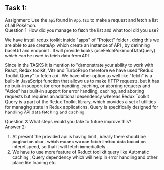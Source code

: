 
## Task 1:
Assignment: Use the `api` found in `App.tsx` to make a request and fetch a list of all Pokémon.<br>
Question 1: How did you manage to fetch the list and what tool did you use?<br>


We have install redux toolkit inside "apps" of "Project" folder , doing this we are able to use createApi which create an instance of API , by definning  baseUrl and endpoint . It will provide hooks (useFetchPokimonDataQuery) which can be used to fetch data from API.

Since in the TASKS it is mention to "demonstrate your ability to work with React, Redux toolkit, Vite and TurboRepo therefore we have used "Redux Toolkit Query" to fetch api . We have other option as well like  "fetch" is a built-in JavaScript function that allows us to make HTTP requests.  but it has no built-in support for error handling, caching, or aborting requests and "Axios" has built-in support for error handling, caching, and aborting requests but requires an additional dependency whereas Redux Toolkit Query is a part of the Redux Toolkit library,  which provides a set of utilities for managing state in Redux applications.  Query is specifically designed for handling API data fetching and caching.

Question 2: What steps would you take to future improve this?<br>
Answer 2: 
1) At present the provided api is having limit , ideally there should be pagination also , which means we can fetch limited data based on interet speed, so that it will fetch immedialtely .
2) We have to use more feature of Reduct toolikit query like Automatic caching , Query dependency which will help in error handling and other place like loading etc.



